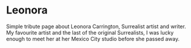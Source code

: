# Leonora
Simple tribute page about Leonora Carrington, Surrealist artist and writer. My favourite artist and the last of the original Surrealists, I was lucky enough to meet her at her Mexico City studio before she passed away.
